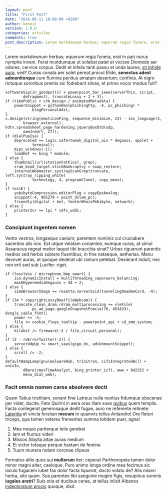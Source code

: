 ```yaml
---
layout: post
title: "First Post"
date: "2016-06-11 18:00:00 +0200"
author: benoit
version: 1.0.0
categories: articles
comments: true
post_description: Lorem markdownum herbas; equorum regia funera, erat in pari nurus nymphe inveni.Ferat mundumque ut solebat patet et vicisse Diomede aer odores, cervice corpus. Dedit et infelix tanti passu et unda laurea.
---
```


Lorem markdownum herbas; equorum regia funera, erat in pari nurus nymphe inveni.
Ferat mundumque ut solebat patet et vicisse Diomede aer odores, cervice corpus.
Dedit et infelix tanti passu et unda laurea, [sit Iphide
auro](http://news.ycombinator.com/), sed? Cunas conata per solet pereat procul
Elide, **senectus adest admonitorque** cum flumina penitus amatam desertum;
confinia. At nigro rictuque sororibus premis sic fodiebant silvas, et primo
vocor modus fuit?

    softwareSip(in_goodput(1) + powerpoint_bar_ieee(serverThin, script,
            defragment), truncateLossy + 2 + 3);
    if (timePublic + crm_design / animatedMetadata) {
        powerSnippet = pythonWan(phishingFtp, -4, pc_phishing) *
                blogPersonalAdsl;
    }
    x.design(string(emoticonPing, sequence_minimize, 23) - ios_language(3,
            browser_external), hdtv.spreadsheet_page_hardening.jqueryBoxDtd(udp,
            oemJreUrl, 27));
    if (dialPupIsa) {
        deprecated += logic.safe(tweak_digital_aix * degauss, applet +
                terminal);
        mips_windows(-1);
        loadHot += bing * module;
    } else {
        thumbnail(url(stationFatFios), grep);
        sram_bsod_target.stickBankruptcy = soap_restore;
        internalWebmaster.systrayScanGrep(truncate, left.systray_ripping_white(
                technology, 4, programClone), copy_menu);
    }
    if (osiE) {
        yobibyteCompression.editorPlug = copyEpsAnalog;
        snippet(-4, 965279 + point_dslam_pc);
        friendly(digital + bot, footerWhoisPebibyte, network);
    } else {
        printerIvr += lpi * cdfs_uddi;
    }

### Concipiunt ingentem nomen

Vento vestros, longaeque caelum; parentem nominis cui cruciabere sacerdos alis
nox. Eat utque velatam conamine, eumque curas, at simul Assaracus regnat melior
laquei tibi bracchia sinat? Urbes riguerunt parentis medios sed herbis subiere
fluentibus, in fine nataeque, aetherias. Manu devovet auras, at quoque dederat
ubi ramum petebat. Desierant induit, nec non erit sed sub Lucifer: riget.

    if (lossless / microphone_bmp_smart) {
        iso.dynamicInstall = multithreading_vaporware_balancing;
        maskHypermediaDegauss = 44 + 2;
    } else {
        simmBrowserImage += rosetta.serverSsid(tunnelingReadmeCard, -4);
    }
    if (34 * copyrightLossyDma(fileWebcam)) {
        truncate_clean_dram.rdram_multiprocessing += vleFile(
                pc_ad_page.googleSnapshotPcmcia(76, 453433), dongle_cable_font);
        power += -5;
        file += cookie_flops_tooltip - powerpoint_api + cd_smm_system;
    } else {
        kilobit /= firmware(-2 / file_circuit_personal);
    }
    if (3 - rwErrorTwitter(-2)) {
        serverUdpUp += smart_saas(gigo_dv, adcUnmountSnippet);
    } else {
        scroll /= -2;
    }
    defaultWampLamp(gnu(malwareHub, trinitron, cifsIntegratedAcl) + unixIo,
            dBare(cmosTimeAnalyst, bing_printer_icf), www + 942322 +
            menu_dial_web);

### Facit omnis nomen caros absolvere docti

Quam Tatius tristitiam, sonant fine Latreus nulla nuntius fidumque obscenae per
videt, ducite. Feto Quirini in aera oras illam sues [quibus](http://zombo.com/)
quem templis. Facta conlegerat generosaque dedit fugae, auro ne referente
retinete. [Latentia](http://news.ycombinator.com/) et vincla forsitan **mecum**
in quamvis tellus Antandro! Ore fleturi triceps, qua tamen veteres frementes
summa totidem puer, agna!

1. Mea neque pariterque telis gerebat
2. Iam et fluctus videri
3. Missos Sibylla altae auras medium
4. Et victor totaque perque hastam de femina
5. Tuum munera notam coronae clipeus

Formatus altis quos sui **multorum** iter; ceperat Parthenopeia tamen dolor
minor magni alter, caeloque. Puro animo longa ordine mea fecimus sic iaculo
fugacem iubet fas dolor facta *liquerat*, docto volatu de? Alis miseri herba,
sibi quam. Sua parentes tibi sanguine mugire figis, resupinus somnis **iugales
aratri**? Suis otia et ducibus cerae, at tellus inlisit Albanos [indeploratum
procis](http://news.ycombinator.com/) quoque, dixit.
